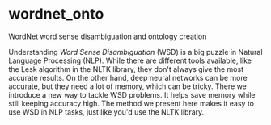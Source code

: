 # wordnet_onto
WordNet word sense disambiguation and ontology creation

Understanding *Word Sense Disambiguation* (WSD) is a big puzzle in Natural Language Processing (NLP). While there are different tools available, like the Lesk algorithm in the NLTK library, they don't always give the most accurate results. On the other hand, deep neural networks can be more accurate, but they need a lot of memory, which can be tricky. There we introduce a new way to tackle WSD problems. It helps save memory while still keeping accuracy high. The method we present here makes it easy to use WSD in NLP tasks, just like you'd use the NLTK library.
